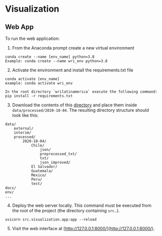 # Visualization

## Web App

To run the web application:

1. From the Anaconda prompt create a new virtual environment
```
conda create --name [env_name] python=3.8 
Example: conda create --name wri_env python=3.8 
```

2. Activate the environment and install the requirements.txt file
```
conda activate [env_name]
example: conda activate wri_env

In the root directory `wrilatinamerica` execute the following command:
pip install -r requirements.txt
```

3. Download the contents of this [directory](https://drive.google.com/drive/folders/1eJe35OparLCM3CDKx_6dyJsixV1s9p9j) and place them inside `data/processed/2020-10-04`. The resulting directory structure should look like this:

```
data/
    external/
    interim/
    processed/
        2020-10-04/
            Chile/
                json/
                preprocessed_txt/
                txt/
                json_improved/
            El Salvador/
            Guatemala/
            Mexico/
            Peru/
            test/
docs/
env/
...
```

4. Deploy the web server locally. This command must be executed from the root of the project (the directory containing `src`..).
```
uvicorn src.visualization.app:app --reload
```

5. Visit the web interface at [http://127.0.0.1:8000/](http://127.0.0.1:8000/).